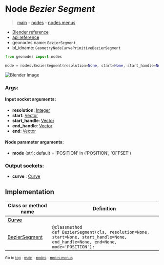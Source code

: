 # Node *Bezier Segment*

> [main](../index.md) - [nodes](nodes.md) - [nodes menus](nodes_menus.md)

- [Blender reference](https://docs.blender.org/manual/en/latest/modeling/geometry_nodes/curve_primitives/bezier_segment.html)
- [api reference](https://docs.blender.org/api/current/bpy.types.GeometryNodeCurvePrimitiveBezierSegment.html)
- geonodes name: `BezierSegment`
- bl_idname: `GeometryNodeCurvePrimitiveBezierSegment`

```python
from geonodes import nodes

node = nodes.BezierSegment(resolution=None, start=None, start_handle=None, end_handle=None, end=None, mode='POSITION')
```

![Blender Image](https://docs.blender.org/manual/en/latest/_images/node-types_GeometryNodeCurvePrimitiveBezierSegment.webp)

### Args:

#### Input socket arguments:

- **resolution**: [Integer](Integer.md)
- **start**: [Vector](Vector.md)
- **start_handle**: [Vector](Vector.md)
- **end_handle**: [Vector](Vector.md)
- **end**: [Vector](Vector.md)

#### Node parameter arguments:

- **mode** (str): default = 'POSITION' in ('POSITION', 'OFFSET')

### Output sockets:

- **curve** : [Curve](Curve.md)

## Implementation

| Class or method name | Definition |
|----------------------|------------|
| **[Curve](Curve.md)** |
| [BezierSegment](Curve.md#BezierSegment) | `@classmethod`<br> `def BezierSegment(cls, resolution=None, start=None, start_handle=None, end_handle=None, end=None, mode='POSITION'):` |

<sub>Go to [top](#node-Bezier-Segment) - [main](../index.md) - [nodes](nodes.md) - [nodes menus](nodes_menus.md)</sub>

